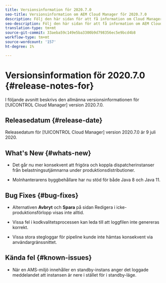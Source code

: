 ```yaml
---
title: Versionsinformation för 2020.7.0
seo-title: Versionsinformation om AEM Cloud Manager för 2020.7.0
description: Följ den här sidan för att få information om Cloud Manager version 2020.7.0
seo-description: Följ den här sidan för att få information om AEM Cloud Manager version 2020.7.0
translation-type: tm+mt
source-git-commit: 33aeba59c149e5ba3300b9d798356ec5e9bcd4b8
workflow-type: tm+mt
source-wordcount: '157'
ht-degree: 1%

---
```


# Versionsinformation för 2020.7.0 {#release-notes-for}

I följande avsnitt beskrivs den allmänna versionsinformationen för [!UICONTROL Cloud Manager] version 2020.7.0.

## Releasedatum {#release-date}

Releasedatum för [!UICONTROL Cloud Manager] version 2020.7.0 är 9 juli 2020.

## What&#39;s New {#whats-new}

* Det går nu mer konsekvent att frigöra och koppla dispatcherinstanser från belastningsutjämnarna under produktionsdistributioner.

* Molnhanterarens byggbehållare har nu stöd för både Java 8 och Java 11.


## Bug Fixes {#bug-fixes}

* Alternativen **Avbryt** och **Spara** på sidan Redigera i icke-produktionsförlopp visas inte alltid.

* Vissa fel i kodkvalitetsprocessen kan leda till att loggfilen inte genereras korrekt.

* Vissa stora stegloggar för pipeline kunde inte hämtas konsekvent via användargränssnittet.

## Kända fel {#known-issues}

* När en AMS-miljö innehåller en standby-instans anger det loggade meddelandet att instansen är nere i stället för i standby-läge.
